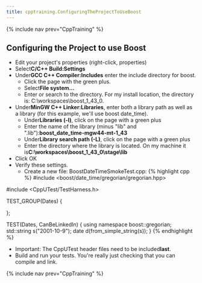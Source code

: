 ```yaml
---
title: cpptraining.ConfiguringTheProjectToUseBoost
---
```

{% include nav prev="CppTraining" %}

## Configuring the Project to use Boost
* Edit your project's properties (right-click, properties)
* Select**C/C++ Build:Settings**
* Under**GCC C++ Compiler:Includes** enter the include directory for boost.
  * Click the page with the green plus.
  * Select**File system...**
  * Enter or search to the directory. For my install location, the directory is: C:\workspaces\boost_1_43_0.
* Under**MinGW C++ Linker:Libraries**, enter both a library path as well as a library (for this example, we'll use boost date_time).
  * Under**Libraries (-l)**, click on the page with a green plus
  * Enter the name of the library (minus "lib" and ".lib"):**boost_date_time-mgw44-mt-1_43**
  * Under**Library search path (-L)**, click on the page with a green plus
  * Enter the directory where the library is located. On my machine it is**C:\workspaces\boost_1_43_0\stage\lib**
* Click OK
* Verify these settings.
  * Create a new file: BoostDateTimeSmokeTest.cpp:
{% highlight cpp %}
#include <boost/date_time/gregorian/gregorian.hpp>

#include <CppUTest/TestHarness.h>

TEST_GROUP(Dates) {

};

TEST(Dates, CanBeLinkedIn) {
  using namespace boost::gregorian;
  std::string s("2001-10-9");
  date d(from_simple_string(s));
}
{% endhighlight %}
* Important: The CppUTest header files need to be included**last**.
* Build and run your tests. You're really just checking that you can compile and link.

{% include nav prev="CppTraining" %}
